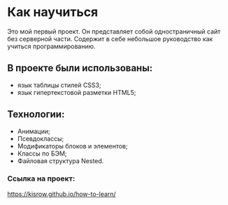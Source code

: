 # Как научиться
Это мой первый проект. Он представляет собой одностраничный сайт без серверной части. Содержит в себе небольшое руководство как учиться программированию.
## В проекте были использованы:
* язык таблицы стилей CSS3;
* язык гипертекстовой разметки HTML5;
## Технологии:
* Анимации;
* Псевдоклассы;
* Модификаторы блоков и элементов;
* Классы по БЭМ;
* Файловая структура Nested.
### Ссылка на проект:
https://kisrow.github.io/how-to-learn/
